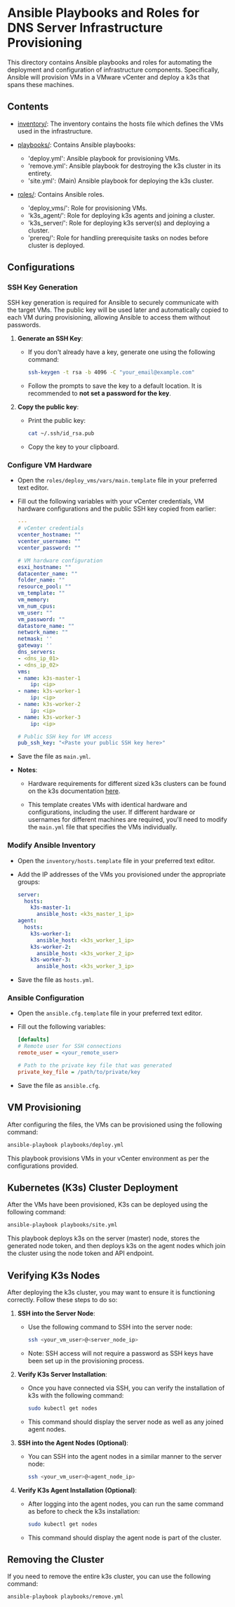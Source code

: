 # Ansible Playbooks and Roles for DNS Server Infrastructure Provisioning

This directory contains Ansible playbooks and roles for automating the deployment and configuration of infrastructure components. Specifically, Ansible will provision VMs in a VMware vCenter and deploy a k3s that spans these machines. 

## Contents

- [inventory/](./inventory/): The inventory contains the hosts file which defines the VMs used in the infrastructure.

- [playbooks/](./playbooks/): Contains Ansible playbooks:
    - 'deploy.yml': Ansible playbook for provisioning VMs.
    - 'remove.yml': Ansible playbook for destroying the k3s cluster in its entirety.
    - 'site.yml': (Main) Ansible playbook for deploying the k3s cluster.

- [roles/](./roles/): Contains Ansible roles.
    - 'deploy_vms/': Role for provisioning VMs.
    - 'k3s_agent/': Role for deploying k3s agents and joining a cluster.
    - 'k3s_server/': Role for deploying k3s server(s) and deploying a cluster.
    - 'prereq/': Role for handling prerequisite tasks on nodes before cluster is deployed.

## Configurations

### SSH Key Generation
SSH key generation is required for Ansible to securely communicate with the target VMs. The public key will be used later and automatically copied to each VM during provisioning, allowing Ansible to access them without passwords.

1. **Generate an SSH Key**:

    * If you don't already have a key, generate one using the following command:

        ```bash
        ssh-keygen -t rsa -b 4096 -C "your_email@example.com"
        ```

    * Follow the prompts to save the key to a default location. It is recommended to **not set a password for the key**. 

2. **Copy the public key**: 

    * Print the public key:

        ```bash
        cat ~/.ssh/id_rsa.pub
        ```

    * Copy the key to your clipboard.

### Configure VM Hardware

- Open the `roles/deploy_vms/vars/main.template` file in your preferred text editor.
- Fill out the following variables with your vCenter credentials, VM hardware configurations and the public SSH key copied from earlier:

    ```yaml
    ---
    # vCenter credentials
    vcenter_hostname: ""
    vcenter_username: ""
    vcenter_password: ""

    # VM hardware configuration
    esxi_hostname: ""
    datacenter_name: ""
    folder_name: ""
    resource_pool: ""
    vm_template: ""
    vm_memory: 
    vm_num_cpus: 
    vm_user: ""
    vm_password: ""
    datastore_name: ""
    network_name: ""
    netmask: ''
    gateway: ''
    dns_servers:
    - <dns_ip_01>
    - <dns_ip_02>
    vms:
    - name: k3s-master-1
        ip: <ip>
    - name: k3s-worker-1
        ip: <ip>
    - name: k3s-worker-2
        ip: <ip>
    - name: k3s-worker-3
        ip: <ip>

    # Public SSH key for VM access
    pub_ssh_key: "<Paste your public SSH key here>"
    ```

- Save the file as `main.yml`.
- **Notes**: 

    * Hardware requirements for different sized k3s clusters can be found on the k3s documentation [here](https://docs.k3s.io/installation/requirements?os=rhel).

    * This template creates VMs with identical hardware and configurations, including the user. If different hardware or usernames for different machines are required, you'll need to modify the `main.yml` file that specifies the VMs individually.

### Modify Ansible Inventory

- Open the `inventory/hosts.template` file in your preferred text editor.
- Add the IP addresses of the VMs you provisioned under the appropriate groups:

    ```yaml
    server:
      hosts:
        k3s-master-1:
          ansible_host: <k3s_master_1_ip>
    agent:
      hosts:
        k3s-worker-1:
          ansible_host: <k3s_worker_1_ip>
        k3s-worker-2:
          ansible_host: <k3s_worker_2_ip>
        k3s-worker-3:
          ansible_host: <k3s_worker_3_ip>
    ```

- Save the file as `hosts.yml`.

### Ansible Configuration
- Open the `ansible.cfg.template` file in your preferred text editor.
- Fill out the following variables:

    ```ini
    [defaults]
    # Remote user for SSH connections
    remote_user = <your_remote_user>

    # Path to the private key file that was generated
    private_key_file = /path/to/private/key
    ```
    
- Save the file as `ansible.cfg`.

## VM Provisioning

After configuring the files, the VMs can be provisioned using the following command:

```bash
ansible-playbook playbooks/deploy.yml
```

This playbook provisions VMs in your vCenter environment as per the configurations provided.

## Kubernetes (K3s) Cluster Deployment

After the VMs have been provisioned, K3s can be deployed using the following command:

```bash
ansible-playbook playbooks/site.yml
```

This playbook deploys k3s on the server (master) node, stores the generated node token, and then deploys k3s on the agent nodes which join the cluster using the node token and API endpoint.

## Verifying K3s Nodes

After deploying the k3s cluster, you may want to ensure it is functioning correctly. Follow these steps to do so:

1. **SSH into the Server Node**:
    - Use the following command to SSH into the server node:

        ```bash
        ssh <your_vm_user>@<server_node_ip>
        ```

    - Note: SSH access will not require a password as SSH keys have been set up in the provisioning process.
    
2. **Verify K3s Server Installation**:
    - Once you have connected via SSH, you can verify the installation of k3s with the following command:

        ```bash
        sudo kubectl get nodes
        ```

    - This command should display the server node as well as any joined agent nodes.

3. **SSH into the Agent Nodes (Optional)**:
    - You can SSH into the agent nodes in a similar manner to the server node:

        ```bash
        ssh <your_vm_user>@<agent_node_ip>
        ```

4. **Verify K3s Agent Installation (Optional)**:
    - After logging into the agent nodes, you can run the same command as before to check the k3s installation:

        ```bash
        sudo kubectl get nodes
        ```

    - This command should display the agent node is part of the cluster.

## Removing the Cluster

If you need to remove the entire k3s cluster, you can use the following command:

```bash
ansible-playbook playbooks/remove.yml
```